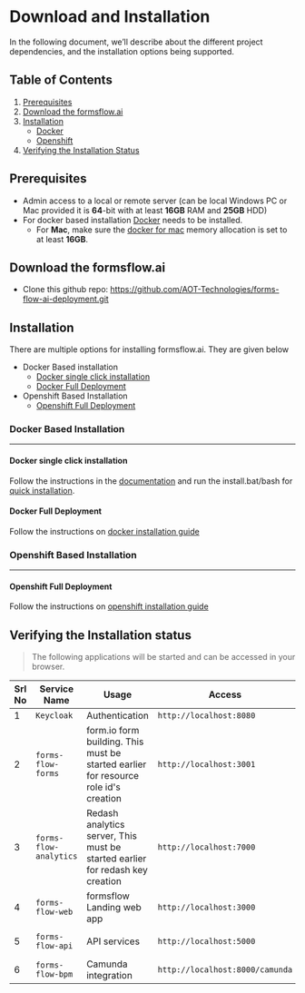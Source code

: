 # Download and Installation

In the following document, we’ll describe about the different project dependencies, and the installation options being supported.

## Table of Contents

1. [Prerequisites](#prerequisites)
2. [Download the formsflow.ai](#download-the-formsflowai)
3. [Installation](#installation)
   * [Docker](#docker-based-installation)
   * [Openshift](#openshift-based-installation)
4. [Verifying the Installation Status](#verifying-the-installation-status)


## Prerequisites

* Admin access to a local or remote server (can be local Windows PC or Mac provided it is **64**-bit with at least **16GB** RAM and **25GB** HDD) 
* For docker based installation [Docker](https://docker.com) needs to be installed.
  * For **Mac**, make sure the [docker for mac](https://docs.docker.com/docker-for-mac/#resources) memory allocation is set to at least **16GB**. 

## Download the formsflow.ai

* Clone this github repo:  https://github.com/AOT-Technologies/forms-flow-ai-deployment.git

## Installation

There are multiple options for installing formsflow.ai. They are given below

- Docker Based installation
  - [Docker single click installation](#docker-single-click-installation)
  - [Docker Full Deployment](#Docker-Full-Deployment)
- Openshift Based Installation
  - [Openshift Full Deployment](#Openshift-Full-Deployment)

### Docker Based Installation

------------------
#### Docker single click installation

Follow the instructions in the [documentation](https://aot-technologies.github.io/forms-flow-ai-doc/#quick_installation) and run the install.bat/bash for [quick installation](https://github.com/AOT-Technologies/forms-flow-ai-deployment/tree/main/scripts).

#### Docker Full Deployment

Follow the instructions on [docker installation guide](./docs/docker-compose/README.md)
 
 
### Openshift Based Installation

------------------
#### Openshift Full Deployment

 Follow the instructions on [openshift installation guide](./docs/helm/README.md)
 
## Verifying the Installation status

> The following applications will be started and can be accessed in your browser.

 Srl No | Service Name | Usage | Access | Default credentials (userName / Password)|
--- | --- | --- | --- | --- 
1|`Keycloak`|Authentication|`http://localhost:8080`| `admin/changeme`
2|`forms-flow-forms`|form.io form building. This must be started earlier for resource role id's creation|`http://localhost:3001`|`admin@example.com/changeme`
3|`forms-flow-analytics`|Redash analytics server, This must be started earlier for redash key creation|`http://localhost:7000`|Use the credentials used for registration / [Default user credentials](../docs/forms-flow-ai-properties.md)
4|`forms-flow-web`|formsflow Landing web app|`http://localhost:3000`|[Default user credentials](../docs/forms-flow-ai-properties.md)
5|`forms-flow-api`|API services|`http://localhost:5000`|`Authorization tocken from keycloak role based user credentials`
6|`forms-flow-bpm`|Camunda integration|`http://localhost:8000/camunda`| [Default user credentials](../docs/forms-flow-ai-properties.md) 
